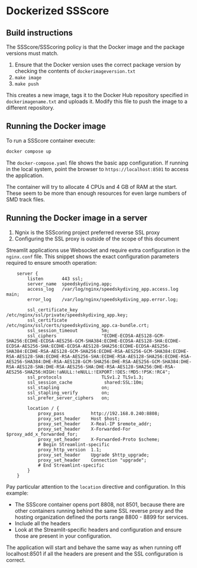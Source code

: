 # Dockerized SSScore

## Build instructions

The SSScore/SSScoring policy is that the Docker image and the package versions
must match.

1. Ensure that the Docker version uses the correct package version by checking
   the contents of `dockerimageversion.txt`
2. `make image`
3. `make push`

This creates a new image, tags it to the Docker Hub repository specified in
`dockerimagename.txt` and uploads it.  Modify this file to push the image to a
different repository.


## Running the Docker image

To run a SSScore container execute:

```sh
docker compose up
```

The `docker-compose.yaml` file shows the basic app configuration.  If running in
the local system, point the browser to `https://localhost:8501` to access the
application.

The container will try to allocate 4 CPUs and 4 GB of RAM at the start.  These
seem to be more than enough resources for even large numbers of SMD track files.


## Running the Docker image in a server

1. Ngnix is the SSScoring project preferred reverse SSL proxy
1. Configuring the SSL proxy is outside of the scope of this document

Streamlit applications use Websocket and require extra configuration in the
`nginx.conf` file.  This snippet shows the exact configuration parameters
required to ensure smooth operation:

```ngnix
    server {
        listen       443 ssl;
        server_name  speedskydiving.app;
        access_log   /var/log/nginx/speedskydiving_app.access.log  main;
        error_log    /var/log/nginx/speedskydiving_app.error.log;

        ssl_certificate_key         /etc/nginx/ssl/private/speedskydiving_app.key;
        ssl_certificate             /etc/nginx/ssl/certs/speedskydiving_app.ca-bundle.crt;
        ssl_session_timeout         5m;
        ssl_ciphers                 "ECDHE-ECDSA-AES128-GCM-SHA256:ECDHE-ECDSA-AES256-GCM-SHA384:ECDHE-ECDSA-AES128-SHA:ECDHE-ECDSA-AES256-SHA:ECDHE-ECDSA-AES128-SHA256:ECDHE-ECDSA-AES256-SHA384:ECDHE-RSA-AES128-GCM-SHA256:ECDHE-RSA-AES256-GCM-SHA384:ECDHE-RSA-AES128-SHA:ECDHE-RSA-AES256-SHA:ECDHE-RSA-AES128-SHA256:ECDHE-RSA-AES256-SHA384:DHE-RSA-AES128-GCM-SHA256:DHE-RSA-AES256-GCM-SHA384:DHE-RSA-AES128-SHA:DHE-RSA-AES256-SHA:DHE-RSA-AES128-SHA256:DHE-RSA-AES256-SHA256:HIGH:!aNULL:!eNULL:!EXPORT:!DES:!MD5:!PSK:!RC4";
        ssl_protocols               TLSv1.2 TLSv1.3;
        ssl_session_cache            shared:SSL:10m;
        ssl_stapling                on;
        ssl_stapling_verify         on;
        ssl_prefer_server_ciphers   on;

        location / {
            proxy_pass          http://192.168.0.240:8808;
            proxy_set_header    Host $host;
            proxy_set_header    X-Real-IP $remote_addr;
            proxy_set_header    X-Forwarded-For $proxy_add_x_forwarded_for;
            proxy_set_header    X-Forwarded-Proto $scheme;
            # Begin Streamlint-specific
            proxy_http_version  1.1;
            proxy_set_header    Upgrade $http_upgrade;
            proxy_set_header    Connection "upgrade";
            # End Streamlint-specific
        }
    }
```

Pay particular attention to the `location` directive and configuration.  In this
example:

- The SSScore container opens port 8808, not 8501, because there are other
  containers running behind the same SSL reverse proxy and the hosting 
  organization defined the ports range 8800 - 8899 for services.
- Include all the headers
- Look at the Streamlit-specific headers and configuration and ensure those
  are present in your configuration.

The application will start and behave the same way as when running off
localhost:8501 if all the headers are present and the SSL configuration is
correct.

